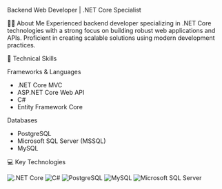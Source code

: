 Backend Web Developer | .NET Core Specialist

👨‍💻 About Me
Experienced backend developer specializing in .NET Core technologies with a strong focus on building robust web applications and APIs. Proficient in creating scalable solutions using modern development practices.

🚀 Technical Skills

Frameworks & Languages
- .NET Core MVC
- ASP.NET Core Web API
- C#
- Entity Framework Core

Databases
- PostgreSQL
- Microsoft SQL Server (MSSQL)
- MySQL

💻 Key Technologies

![.NET Core](https://img.shields.io/badge/-.NET%20Core-512BD4?style=flat-square&logo=dotnet&logoColor=white)
![C#](https://img.shields.io/badge/-C%20Sharp-239120?style=flat-square&logo=csharp&logoColor=white)
![PostgreSQL](https://img.shields.io/badge/-PostgreSQL-336791?style=flat-square&logo=postgresql&logoColor=white)
![MySQL](https://img.shields.io/badge/-MySQL-4479A1?style=flat-square&logo=mysql&logoColor=white)
![Microsoft SQL Server](https://img.shields.io/badge/-SQL%20Server-CC2927?style=flat-square&logo=microsoft-sql-server&logoColor=white)

